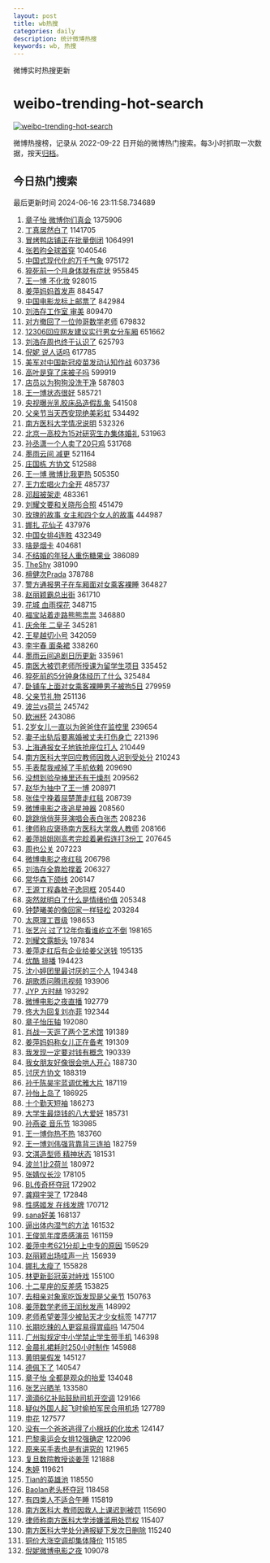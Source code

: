 ```yaml
---
layout: post
title: wb热搜
categories: daily
description: 统计微博热搜
keywords: wb, 热搜
---
```


微博实时热搜更新

# weibo-trending-hot-search

[![weibo-trending-hot-search](https://github.com/ameizi/weibo-trending-hot-search/actions/workflows/ci.yml/badge.svg)](https://github.com/ameizi/weibo-trending-hot-search/actions/workflows/ci.yml)

微博热搜榜，记录从 2022-09-22 日开始的微博热门搜索。每3小时抓取一次数据，按天[归档](./archives)。

## 今日热门搜索

<!-- BEGIN --> 
最后更新时间 2024-06-16 23:11:58.734689 
1. [章子怡 微博你们真会](https://s.weibo.com/weibo?q=%E7%AB%A0%E5%AD%90%E6%80%A1%20%E5%BE%AE%E5%8D%9A%E4%BD%A0%E4%BB%AC%E7%9C%9F%E4%BC%9A&t=31&band_rank=1&Refer=top) 1375906
1. [丁真居然白了](https://s.weibo.com/weibo?q=%23%E4%B8%81%E7%9C%9F%E5%B1%85%E7%84%B6%E7%99%BD%E4%BA%86%23&t=31&band_rank=1&Refer=top) 1141705
1. [冒烤鸭店铺正在批量倒闭](https://s.weibo.com/weibo?q=%23%E5%86%92%E7%83%A4%E9%B8%AD%E5%BA%97%E9%93%BA%E6%AD%A3%E5%9C%A8%E6%89%B9%E9%87%8F%E5%80%92%E9%97%AD%23&t=31&band_rank=2&Refer=top) 1064991
1. [张若昀全球首穿](https://s.weibo.com/weibo?q=%23%E5%BC%A0%E8%8B%A5%E6%98%80%E5%85%A8%E7%90%83%E9%A6%96%E7%A9%BF%23&t=31&band_rank=1&Refer=top) 1040546
1. [中国式现代化的万千气象](https://s.weibo.com/weibo?q=%23%E4%B8%AD%E5%9B%BD%E5%BC%8F%E7%8E%B0%E4%BB%A3%E5%8C%96%E7%9A%84%E4%B8%87%E5%8D%83%E6%B0%94%E8%B1%A1%23&t=31&band_rank=3&Refer=top) 975172
1. [猝死前一个月身体就有症状](https://s.weibo.com/weibo?q=%23%E7%8C%9D%E6%AD%BB%E5%89%8D%E4%B8%80%E4%B8%AA%E6%9C%88%E8%BA%AB%E4%BD%93%E5%B0%B1%E6%9C%89%E7%97%87%E7%8A%B6%23&t=31&band_rank=5&Refer=top) 955845
1. [王一博 不化妆](https://s.weibo.com/weibo?q=%E7%8E%8B%E4%B8%80%E5%8D%9A%20%E4%B8%8D%E5%8C%96%E5%A6%86&t=31&band_rank=7&Refer=top) 928015
1. [姜萍妈妈首发声](https://s.weibo.com/weibo?q=%23%E5%A7%9C%E8%90%8D%E5%A6%88%E5%A6%88%E9%A6%96%E5%8F%91%E5%A3%B0%23&t=31&band_rank=2&Refer=top) 884547
1. [中国电影龙标上邮票了](https://s.weibo.com/weibo?q=%23%E4%B8%AD%E5%9B%BD%E7%94%B5%E5%BD%B1%E9%BE%99%E6%A0%87%E4%B8%8A%E9%82%AE%E7%A5%A8%E4%BA%86%23&t=31&band_rank=3&Refer=top) 842984
1. [刘浩存工作室 审美](https://s.weibo.com/weibo?q=%E5%88%98%E6%B5%A9%E5%AD%98%E5%B7%A5%E4%BD%9C%E5%AE%A4%20%E5%AE%A1%E7%BE%8E&t=31&band_rank=4&Refer=top) 809470
1. [对方撤回了一位帅哥数学老师](https://s.weibo.com/weibo?q=%E5%AF%B9%E6%96%B9%E6%92%A4%E5%9B%9E%E4%BA%86%E4%B8%80%E4%BD%8D%E5%B8%85%E5%93%A5%E6%95%B0%E5%AD%A6%E8%80%81%E5%B8%88&t=31&band_rank=5&Refer=top) 679832
1. [12306回应网友建议实行男女分车厢](https://s.weibo.com/weibo?q=%2312306%E5%9B%9E%E5%BA%94%E7%BD%91%E5%8F%8B%E5%BB%BA%E8%AE%AE%E5%AE%9E%E8%A1%8C%E7%94%B7%E5%A5%B3%E5%88%86%E8%BD%A6%E5%8E%A2%23&t=31&band_rank=16&Refer=top) 651662
1. [刘浩存周也终于认识了](https://s.weibo.com/weibo?q=%23%E5%88%98%E6%B5%A9%E5%AD%98%E5%91%A8%E4%B9%9F%E7%BB%88%E4%BA%8E%E8%AE%A4%E8%AF%86%E4%BA%86%23&t=31&band_rank=7&Refer=top) 625793
1. [倪妮 说人话吗](https://s.weibo.com/weibo?q=%E5%80%AA%E5%A6%AE%20%E8%AF%B4%E4%BA%BA%E8%AF%9D%E5%90%97&t=31&band_rank=8&Refer=top) 617785
1. [美军对中国新冠疫苗发动认知作战](https://s.weibo.com/weibo?q=%23%E7%BE%8E%E5%86%9B%E5%AF%B9%E4%B8%AD%E5%9B%BD%E6%96%B0%E5%86%A0%E7%96%AB%E8%8B%97%E5%8F%91%E5%8A%A8%E8%AE%A4%E7%9F%A5%E4%BD%9C%E6%88%98%23&t=31&band_rank=6&Refer=top) 603736
1. [高叶是穿了床被子吗](https://s.weibo.com/weibo?q=%23%E9%AB%98%E5%8F%B6%E6%98%AF%E7%A9%BF%E4%BA%86%E5%BA%8A%E8%A2%AB%E5%AD%90%E5%90%97%23&t=31&band_rank=7&Refer=top) 599919
1. [店员以为狗狗没洗干净](https://s.weibo.com/weibo?q=%E5%BA%97%E5%91%98%E4%BB%A5%E4%B8%BA%E7%8B%97%E7%8B%97%E6%B2%A1%E6%B4%97%E5%B9%B2%E5%87%80&t=31&band_rank=2&Refer=top) 587803
1. [王一博状态很好](https://s.weibo.com/weibo?q=%E7%8E%8B%E4%B8%80%E5%8D%9A%E7%8A%B6%E6%80%81%E5%BE%88%E5%A5%BD&t=31&band_rank=8&Refer=top) 585721
1. [央视曝光乳胶床品造假乱象](https://s.weibo.com/weibo?q=%23%E5%A4%AE%E8%A7%86%E6%9B%9D%E5%85%89%E4%B9%B3%E8%83%B6%E5%BA%8A%E5%93%81%E9%80%A0%E5%81%87%E4%B9%B1%E8%B1%A1%23&t=31&band_rank=9&Refer=top) 541508
1. [父亲节当天西安现绝美彩虹](https://s.weibo.com/weibo?q=%23%E7%88%B6%E4%BA%B2%E8%8A%82%E5%BD%93%E5%A4%A9%E8%A5%BF%E5%AE%89%E7%8E%B0%E7%BB%9D%E7%BE%8E%E5%BD%A9%E8%99%B9%23&t=31&band_rank=10&Refer=top) 534492
1. [南方医科大学情况说明](https://s.weibo.com/weibo?q=%23%E5%8D%97%E6%96%B9%E5%8C%BB%E7%A7%91%E5%A4%A7%E5%AD%A6%E6%83%85%E5%86%B5%E8%AF%B4%E6%98%8E%23&t=31&band_rank=9&Refer=top) 532326
1. [北京一高校为15对研究生办集体婚礼](https://s.weibo.com/weibo?q=%23%E5%8C%97%E4%BA%AC%E4%B8%80%E9%AB%98%E6%A0%A1%E4%B8%BA15%E5%AF%B9%E7%A0%94%E7%A9%B6%E7%94%9F%E5%8A%9E%E9%9B%86%E4%BD%93%E5%A9%9A%E7%A4%BC%23&t=31&band_rank=10&Refer=top) 531963
1. [孙丞潇一个人卖了20只鸡](https://s.weibo.com/weibo?q=%23%E5%AD%99%E4%B8%9E%E6%BD%87%E4%B8%80%E4%B8%AA%E4%BA%BA%E5%8D%96%E4%BA%8620%E5%8F%AA%E9%B8%A1%23&t=31&band_rank=11&Refer=top) 531768
1. [墨雨云间 减更](https://s.weibo.com/weibo?q=%E5%A2%A8%E9%9B%A8%E4%BA%91%E9%97%B4%20%E5%87%8F%E6%9B%B4&t=31&band_rank=11&Refer=top) 521164
1. [庄国栋 方协文](https://s.weibo.com/weibo?q=%E5%BA%84%E5%9B%BD%E6%A0%8B%20%E6%96%B9%E5%8D%8F%E6%96%87&t=31&band_rank=12&Refer=top) 512588
1. [王一博 微博比我更热](https://s.weibo.com/weibo?q=%E7%8E%8B%E4%B8%80%E5%8D%9A%20%E5%BE%AE%E5%8D%9A%E6%AF%94%E6%88%91%E6%9B%B4%E7%83%AD&t=31&band_rank=13&Refer=top) 505350
1. [王力宏唱火力全开](https://s.weibo.com/weibo?q=%E7%8E%8B%E5%8A%9B%E5%AE%8F%E5%94%B1%E7%81%AB%E5%8A%9B%E5%85%A8%E5%BC%80&t=31&band_rank=14&Refer=top) 485737
1. [邓超被架走](https://s.weibo.com/weibo?q=%23%E9%82%93%E8%B6%85%E8%A2%AB%E6%9E%B6%E8%B5%B0%23&t=31&band_rank=4&Refer=top) 483361
1. [刘耀文要和关晓彤合照](https://s.weibo.com/weibo?q=%23%E5%88%98%E8%80%80%E6%96%87%E8%A6%81%E5%92%8C%E5%85%B3%E6%99%93%E5%BD%A4%E5%90%88%E7%85%A7%23&t=31&band_rank=12&Refer=top) 451479
1. [玫瑰的故事 女主和四个女人的故事](https://s.weibo.com/weibo?q=%E7%8E%AB%E7%91%B0%E7%9A%84%E6%95%85%E4%BA%8B%20%E5%A5%B3%E4%B8%BB%E5%92%8C%E5%9B%9B%E4%B8%AA%E5%A5%B3%E4%BA%BA%E7%9A%84%E6%95%85%E4%BA%8B&t=31&band_rank=13&Refer=top) 444987
1. [娜扎 花仙子](https://s.weibo.com/weibo?q=%E5%A8%9C%E6%89%8E%20%E8%8A%B1%E4%BB%99%E5%AD%90&t=31&band_rank=14&Refer=top) 437976
1. [中国女排4连胜](https://s.weibo.com/weibo?q=%23%E4%B8%AD%E5%9B%BD%E5%A5%B3%E6%8E%924%E8%BF%9E%E8%83%9C%23&t=31&band_rank=16&Refer=top) 432349
1. [啥是烟卡](https://s.weibo.com/weibo?q=%23%E5%95%A5%E6%98%AF%E7%83%9F%E5%8D%A1%23&t=31&band_rank=6&Refer=top) 404681
1. [不结婚的年轻人重伤糖果业](https://s.weibo.com/weibo?q=%23%E4%B8%8D%E7%BB%93%E5%A9%9A%E7%9A%84%E5%B9%B4%E8%BD%BB%E4%BA%BA%E9%87%8D%E4%BC%A4%E7%B3%96%E6%9E%9C%E4%B8%9A%23&t=31&band_rank=21&Refer=top) 386089
1. [TheShy](https://s.weibo.com/weibo?q=TheShy&t=31&band_rank=18&Refer=top) 381090
1. [檀健次Prada](https://s.weibo.com/weibo?q=%E6%AA%80%E5%81%A5%E6%AC%A1Prada&t=31&band_rank=8&Refer=top) 378788
1. [警方通报男子在车厢面对女乘客裸睡](https://s.weibo.com/weibo?q=%23%E8%AD%A6%E6%96%B9%E9%80%9A%E6%8A%A5%E7%94%B7%E5%AD%90%E5%9C%A8%E8%BD%A6%E5%8E%A2%E9%9D%A2%E5%AF%B9%E5%A5%B3%E4%B9%98%E5%AE%A2%E8%A3%B8%E7%9D%A1%23&t=31&band_rank=15&Refer=top) 364827
1. [赵丽颖霸总出街](https://s.weibo.com/weibo?q=%23%E8%B5%B5%E4%B8%BD%E9%A2%96%E9%9C%B8%E6%80%BB%E5%87%BA%E8%A1%97%23&t=31&band_rank=16&Refer=top) 361710
1. [花城 血雨探花](https://s.weibo.com/weibo?q=%E8%8A%B1%E5%9F%8E%20%E8%A1%80%E9%9B%A8%E6%8E%A2%E8%8A%B1&t=31&band_rank=9&Refer=top) 348715
1. [福宝站着走路熊熊祟祟](https://s.weibo.com/weibo?q=%23%E7%A6%8F%E5%AE%9D%E7%AB%99%E7%9D%80%E8%B5%B0%E8%B7%AF%E7%86%8A%E7%86%8A%E7%A5%9F%E7%A5%9F%23&t=31&band_rank=10&Refer=top) 346880
1. [庆余年 二皇子](https://s.weibo.com/weibo?q=%E5%BA%86%E4%BD%99%E5%B9%B4%20%E4%BA%8C%E7%9A%87%E5%AD%90&t=31&band_rank=11&Refer=top) 345281
1. [王星越切小号](https://s.weibo.com/weibo?q=%23%E7%8E%8B%E6%98%9F%E8%B6%8A%E5%88%87%E5%B0%8F%E5%8F%B7%23&t=31&band_rank=12&Refer=top) 342059
1. [李宇春 面条裙](https://s.weibo.com/weibo?q=%E6%9D%8E%E5%AE%87%E6%98%A5%20%E9%9D%A2%E6%9D%A1%E8%A3%99&t=31&band_rank=13&Refer=top) 338260
1. [墨雨云间追剧日历更新](https://s.weibo.com/weibo?q=%23%E5%A2%A8%E9%9B%A8%E4%BA%91%E9%97%B4%E8%BF%BD%E5%89%A7%E6%97%A5%E5%8E%86%E6%9B%B4%E6%96%B0%23&t=31&band_rank=14&Refer=top) 335961
1. [南医大被罚老师所授课为留学生项目](https://s.weibo.com/weibo?q=%23%E5%8D%97%E5%8C%BB%E5%A4%A7%E8%A2%AB%E7%BD%9A%E8%80%81%E5%B8%88%E6%89%80%E6%8E%88%E8%AF%BE%E4%B8%BA%E7%95%99%E5%AD%A6%E7%94%9F%E9%A1%B9%E7%9B%AE%23&t=31&band_rank=48&Refer=top) 335452
1. [猝死前的5分钟身体经历了什么](https://s.weibo.com/weibo?q=%23%E7%8C%9D%E6%AD%BB%E5%89%8D%E7%9A%845%E5%88%86%E9%92%9F%E8%BA%AB%E4%BD%93%E7%BB%8F%E5%8E%86%E4%BA%86%E4%BB%80%E4%B9%88%23&t=31&band_rank=17&Refer=top) 325484
1. [卧铺车上面对女乘客裸睡男子被拘5日](https://s.weibo.com/weibo?q=%23%E5%8D%A7%E9%93%BA%E8%BD%A6%E4%B8%8A%E9%9D%A2%E5%AF%B9%E5%A5%B3%E4%B9%98%E5%AE%A2%E8%A3%B8%E7%9D%A1%E7%94%B7%E5%AD%90%E8%A2%AB%E6%8B%985%E6%97%A5%23&t=31&band_rank=17&Refer=top) 279959
1. [父亲节礼物](https://s.weibo.com/weibo?q=%E7%88%B6%E4%BA%B2%E8%8A%82%E7%A4%BC%E7%89%A9&t=31&band_rank=18&Refer=top) 251136
1. [波兰vs荷兰](https://s.weibo.com/weibo?q=%23%E6%B3%A2%E5%85%B0vs%E8%8D%B7%E5%85%B0%23&t=31&band_rank=19&Refer=top) 245742
1. [欧洲杯](https://s.weibo.com/weibo?q=%E6%AC%A7%E6%B4%B2%E6%9D%AF&t=31&band_rank=20&Refer=top) 243086
1. [2岁女儿一直以为爸爸住在监控里](https://s.weibo.com/weibo?q=%232%E5%B2%81%E5%A5%B3%E5%84%BF%E4%B8%80%E7%9B%B4%E4%BB%A5%E4%B8%BA%E7%88%B8%E7%88%B8%E4%BD%8F%E5%9C%A8%E7%9B%91%E6%8E%A7%E9%87%8C%23&t=31&band_rank=18&Refer=top) 239654
1. [妻子出轨后要离婚被丈夫打伤身亡](https://s.weibo.com/weibo?q=%23%E5%A6%BB%E5%AD%90%E5%87%BA%E8%BD%A8%E5%90%8E%E8%A6%81%E7%A6%BB%E5%A9%9A%E8%A2%AB%E4%B8%88%E5%A4%AB%E6%89%93%E4%BC%A4%E8%BA%AB%E4%BA%A1%23&t=31&band_rank=21&Refer=top) 221396
1. [上海通报女子地铁抢座位打人](https://s.weibo.com/weibo?q=%23%E4%B8%8A%E6%B5%B7%E9%80%9A%E6%8A%A5%E5%A5%B3%E5%AD%90%E5%9C%B0%E9%93%81%E6%8A%A2%E5%BA%A7%E4%BD%8D%E6%89%93%E4%BA%BA%23&t=31&band_rank=19&Refer=top) 210449
1. [南方医科大学回应教师因救人迟到受处分](https://s.weibo.com/weibo?q=%23%E5%8D%97%E6%96%B9%E5%8C%BB%E7%A7%91%E5%A4%A7%E5%AD%A6%E5%9B%9E%E5%BA%94%E6%95%99%E5%B8%88%E5%9B%A0%E6%95%91%E4%BA%BA%E8%BF%9F%E5%88%B0%E5%8F%97%E5%A4%84%E5%88%86%23&t=31&band_rank=20&Refer=top) 210243
1. [手表帮我戒掉了手机依赖](https://s.weibo.com/weibo?q=%23%E6%89%8B%E8%A1%A8%E5%B8%AE%E6%88%91%E6%88%92%E6%8E%89%E4%BA%86%E6%89%8B%E6%9C%BA%E4%BE%9D%E8%B5%96%23&t=31&band_rank=21&Refer=top) 209690
1. [没想到验孕棒里还有干燥剂](https://s.weibo.com/weibo?q=%23%E6%B2%A1%E6%83%B3%E5%88%B0%E9%AA%8C%E5%AD%95%E6%A3%92%E9%87%8C%E8%BF%98%E6%9C%89%E5%B9%B2%E7%87%A5%E5%89%82%23&t=31&band_rank=22&Refer=top) 209562
1. [赵华为抽中了王一博](https://s.weibo.com/weibo?q=%23%E8%B5%B5%E5%8D%8E%E4%B8%BA%E6%8A%BD%E4%B8%AD%E4%BA%86%E7%8E%8B%E4%B8%80%E5%8D%9A%23&t=31&band_rank=23&Refer=top) 208971
1. [张佳宁挽着屈楚萧走红毯](https://s.weibo.com/weibo?q=%23%E5%BC%A0%E4%BD%B3%E5%AE%81%E6%8C%BD%E7%9D%80%E5%B1%88%E6%A5%9A%E8%90%A7%E8%B5%B0%E7%BA%A2%E6%AF%AF%23&t=31&band_rank=24&Refer=top) 208739
1. [微博电影之夜追星神器](https://s.weibo.com/weibo?q=%23%E5%BE%AE%E5%8D%9A%E7%94%B5%E5%BD%B1%E4%B9%8B%E5%A4%9C%E8%BF%BD%E6%98%9F%E7%A5%9E%E5%99%A8%23&t=31&band_rank=22&Refer=top) 208560
1. [跳跳俏俏芽芽演唱会表白张杰](https://s.weibo.com/weibo?q=%23%E8%B7%B3%E8%B7%B3%E4%BF%8F%E4%BF%8F%E8%8A%BD%E8%8A%BD%E6%BC%94%E5%94%B1%E4%BC%9A%E8%A1%A8%E7%99%BD%E5%BC%A0%E6%9D%B0%23&t=31&band_rank=23&Refer=top) 208236
1. [律师称应褒扬南方医科大学救人教师](https://s.weibo.com/weibo?q=%23%E5%BE%8B%E5%B8%88%E7%A7%B0%E5%BA%94%E8%A4%92%E6%89%AC%E5%8D%97%E6%96%B9%E5%8C%BB%E7%A7%91%E5%A4%A7%E5%AD%A6%E6%95%91%E4%BA%BA%E6%95%99%E5%B8%88%23&t=31&band_rank=25&Refer=top) 208166
1. [姜萍姐姐刚高考完趁着暑假连打3份工](https://s.weibo.com/weibo?q=%23%E5%A7%9C%E8%90%8D%E5%A7%90%E5%A7%90%E5%88%9A%E9%AB%98%E8%80%83%E5%AE%8C%E8%B6%81%E7%9D%80%E6%9A%91%E5%81%87%E8%BF%9E%E6%89%933%E4%BB%BD%E5%B7%A5%23&t=31&band_rank=26&Refer=top) 207645
1. [周也公关](https://s.weibo.com/weibo?q=%E5%91%A8%E4%B9%9F%E5%85%AC%E5%85%B3&t=31&band_rank=27&Refer=top) 207223
1. [微博电影之夜红毯](https://s.weibo.com/weibo?q=%E5%BE%AE%E5%8D%9A%E7%94%B5%E5%BD%B1%E4%B9%8B%E5%A4%9C%E7%BA%A2%E6%AF%AF&t=31&band_rank=28&Refer=top) 206798
1. [刘浩存全靠脸撑着](https://s.weibo.com/weibo?q=%E5%88%98%E6%B5%A9%E5%AD%98%E5%85%A8%E9%9D%A0%E8%84%B8%E6%92%91%E7%9D%80&t=31&band_rank=29&Refer=top) 206327
1. [常华森下颌线](https://s.weibo.com/weibo?q=%23%E5%B8%B8%E5%8D%8E%E6%A3%AE%E4%B8%8B%E9%A2%8C%E7%BA%BF%23&t=31&band_rank=30&Refer=top) 206147
1. [王源丁程鑫敖子逸同框](https://s.weibo.com/weibo?q=%23%E7%8E%8B%E6%BA%90%E4%B8%81%E7%A8%8B%E9%91%AB%E6%95%96%E5%AD%90%E9%80%B8%E5%90%8C%E6%A1%86%23&t=31&band_rank=31&Refer=top) 205440
1. [突然就明白了什么是情绪价值](https://s.weibo.com/weibo?q=%23%E7%AA%81%E7%84%B6%E5%B0%B1%E6%98%8E%E7%99%BD%E4%BA%86%E4%BB%80%E4%B9%88%E6%98%AF%E6%83%85%E7%BB%AA%E4%BB%B7%E5%80%BC%23&t=31&band_rank=32&Refer=top) 205348
1. [钟楚曦美的像回家一样轻松](https://s.weibo.com/weibo?q=%23%E9%92%9F%E6%A5%9A%E6%9B%A6%E7%BE%8E%E7%9A%84%E5%83%8F%E5%9B%9E%E5%AE%B6%E4%B8%80%E6%A0%B7%E8%BD%BB%E6%9D%BE%23&t=31&band_rank=33&Refer=top) 203284
1. [太原理工晋级](https://s.weibo.com/weibo?q=%23%E5%A4%AA%E5%8E%9F%E7%90%86%E5%B7%A5%E6%99%8B%E7%BA%A7%23&t=31&band_rank=24&Refer=top) 198653
1. [张艺兴 过了12年你看谁屹立不倒](https://s.weibo.com/weibo?q=%E5%BC%A0%E8%89%BA%E5%85%B4%20%E8%BF%87%E4%BA%8612%E5%B9%B4%E4%BD%A0%E7%9C%8B%E8%B0%81%E5%B1%B9%E7%AB%8B%E4%B8%8D%E5%80%92&t=31&band_rank=25&Refer=top) 198165
1. [刘耀文露额头](https://s.weibo.com/weibo?q=%E5%88%98%E8%80%80%E6%96%87%E9%9C%B2%E9%A2%9D%E5%A4%B4&t=31&band_rank=34&Refer=top) 197834
1. [姜萍走红后有企业给姜父送钱](https://s.weibo.com/weibo?q=%23%E5%A7%9C%E8%90%8D%E8%B5%B0%E7%BA%A2%E5%90%8E%E6%9C%89%E4%BC%81%E4%B8%9A%E7%BB%99%E5%A7%9C%E7%88%B6%E9%80%81%E9%92%B1%23&t=31&band_rank=20&Refer=top) 195135
1. [优酷 排播](https://s.weibo.com/weibo?q=%E4%BC%98%E9%85%B7%20%E6%8E%92%E6%92%AD&t=31&band_rank=26&Refer=top) 194423
1. [沈小婷团里最讨厌的三个人](https://s.weibo.com/weibo?q=%23%E6%B2%88%E5%B0%8F%E5%A9%B7%E5%9B%A2%E9%87%8C%E6%9C%80%E8%AE%A8%E5%8E%8C%E7%9A%84%E4%B8%89%E4%B8%AA%E4%BA%BA%23&t=31&band_rank=22&Refer=top) 194348
1. [胡歌质问腾讯视频](https://s.weibo.com/weibo?q=%23%E8%83%A1%E6%AD%8C%E8%B4%A8%E9%97%AE%E8%85%BE%E8%AE%AF%E8%A7%86%E9%A2%91%23&t=31&band_rank=23&Refer=top) 193906
1. [JYP 方时赫](https://s.weibo.com/weibo?q=JYP%20%E6%96%B9%E6%97%B6%E8%B5%AB&t=31&band_rank=24&Refer=top) 193292
1. [微博电影之夜直播](https://s.weibo.com/weibo?q=%23%E5%BE%AE%E5%8D%9A%E7%94%B5%E5%BD%B1%E4%B9%8B%E5%A4%9C%E7%9B%B4%E6%92%AD%23&t=31&band_rank=25&Refer=top) 192779
1. [佟大为回复刘亦菲](https://s.weibo.com/weibo?q=%23%E4%BD%9F%E5%A4%A7%E4%B8%BA%E5%9B%9E%E5%A4%8D%E5%88%98%E4%BA%A6%E8%8F%B2%23&t=31&band_rank=26&Refer=top) 192344
1. [章子怡压轴](https://s.weibo.com/weibo?q=%E7%AB%A0%E5%AD%90%E6%80%A1%E5%8E%8B%E8%BD%B4&t=31&band_rank=27&Refer=top) 192080
1. [肖战一天逛了两个艺术馆](https://s.weibo.com/weibo?q=%23%E8%82%96%E6%88%98%E4%B8%80%E5%A4%A9%E9%80%9B%E4%BA%86%E4%B8%A4%E4%B8%AA%E8%89%BA%E6%9C%AF%E9%A6%86%23&t=31&band_rank=28&Refer=top) 191389
1. [姜萍妈妈称女儿正在备考](https://s.weibo.com/weibo?q=%23%E5%A7%9C%E8%90%8D%E5%A6%88%E5%A6%88%E7%A7%B0%E5%A5%B3%E5%84%BF%E6%AD%A3%E5%9C%A8%E5%A4%87%E8%80%83%23&t=31&band_rank=29&Refer=top) 191309
1. [我发现一定要对钱有概念](https://s.weibo.com/weibo?q=%23%E6%88%91%E5%8F%91%E7%8E%B0%E4%B8%80%E5%AE%9A%E8%A6%81%E5%AF%B9%E9%92%B1%E6%9C%89%E6%A6%82%E5%BF%B5%23&t=31&band_rank=35&Refer=top) 190339
1. [我女朋友好像很会哄人开心](https://s.weibo.com/weibo?q=%E6%88%91%E5%A5%B3%E6%9C%8B%E5%8F%8B%E5%A5%BD%E5%83%8F%E5%BE%88%E4%BC%9A%E5%93%84%E4%BA%BA%E5%BC%80%E5%BF%83&t=31&band_rank=30&Refer=top) 188730
1. [讨厌方协文](https://s.weibo.com/weibo?q=%E8%AE%A8%E5%8E%8C%E6%96%B9%E5%8D%8F%E6%96%87&t=31&band_rank=29&Refer=top) 188319
1. [孙千陈昊宇蓝调优雅大片](https://s.weibo.com/weibo?q=%23%E5%AD%99%E5%8D%83%E9%99%88%E6%98%8A%E5%AE%87%E8%93%9D%E8%B0%83%E4%BC%98%E9%9B%85%E5%A4%A7%E7%89%87%23&t=31&band_rank=31&Refer=top) 187119
1. [孙怡上岛了](https://s.weibo.com/weibo?q=%23%E5%AD%99%E6%80%A1%E4%B8%8A%E5%B2%9B%E4%BA%86%23&t=31&band_rank=36&Refer=top) 186925
1. [十个勤天短袖](https://s.weibo.com/weibo?q=%E5%8D%81%E4%B8%AA%E5%8B%A4%E5%A4%A9%E7%9F%AD%E8%A2%96&t=31&band_rank=33&Refer=top) 186273
1. [大学生最烧钱的八大爱好](https://s.weibo.com/weibo?q=%23%E5%A4%A7%E5%AD%A6%E7%94%9F%E6%9C%80%E7%83%A7%E9%92%B1%E7%9A%84%E5%85%AB%E5%A4%A7%E7%88%B1%E5%A5%BD%23&t=31&band_rank=30&Refer=top) 185731
1. [孙燕姿 音乐节](https://s.weibo.com/weibo?q=%E5%AD%99%E7%87%95%E5%A7%BF%20%E9%9F%B3%E4%B9%90%E8%8A%82&t=31&band_rank=31&Refer=top) 183985
1. [王一博你热不热](https://s.weibo.com/weibo?q=%E7%8E%8B%E4%B8%80%E5%8D%9A%E4%BD%A0%E7%83%AD%E4%B8%8D%E7%83%AD&t=31&band_rank=34&Refer=top) 183760
1. [王一博刘伟强背靠背三连拍](https://s.weibo.com/weibo?q=%23%E7%8E%8B%E4%B8%80%E5%8D%9A%E5%88%98%E4%BC%9F%E5%BC%BA%E8%83%8C%E9%9D%A0%E8%83%8C%E4%B8%89%E8%BF%9E%E6%8B%8D%23&t=31&band_rank=32&Refer=top) 182759
1. [文淇造型师 精神状态](https://s.weibo.com/weibo?q=%E6%96%87%E6%B7%87%E9%80%A0%E5%9E%8B%E5%B8%88%20%E7%B2%BE%E7%A5%9E%E7%8A%B6%E6%80%81&t=31&band_rank=37&Refer=top) 181531
1. [波兰1比2荷兰](https://s.weibo.com/weibo?q=%23%E6%B3%A2%E5%85%B01%E6%AF%942%E8%8D%B7%E5%85%B0%23&t=31&band_rank=33&Refer=top) 180972
1. [张婧仪长沙](https://s.weibo.com/weibo?q=%E5%BC%A0%E5%A9%A7%E4%BB%AA%E9%95%BF%E6%B2%99&t=31&band_rank=38&Refer=top) 178105
1. [BL传奇杯夺冠](https://s.weibo.com/weibo?q=%23BL%E4%BC%A0%E5%A5%87%E6%9D%AF%E5%A4%BA%E5%86%A0%23&t=31&band_rank=34&Refer=top) 172902
1. [龚翔宇哭了](https://s.weibo.com/weibo?q=%E9%BE%9A%E7%BF%94%E5%AE%87%E5%93%AD%E4%BA%86&t=31&band_rank=35&Refer=top) 172848
1. [性感姬发 在线发牌](https://s.weibo.com/weibo?q=%E6%80%A7%E6%84%9F%E5%A7%AC%E5%8F%91%20%E5%9C%A8%E7%BA%BF%E5%8F%91%E7%89%8C&t=31&band_rank=36&Refer=top) 170712
1. [sana好美](https://s.weibo.com/weibo?q=sana%E5%A5%BD%E7%BE%8E&t=31&band_rank=37&Refer=top) 168137
1. [逼出体内湿气的方法](https://s.weibo.com/weibo?q=%E9%80%BC%E5%87%BA%E4%BD%93%E5%86%85%E6%B9%BF%E6%B0%94%E7%9A%84%E6%96%B9%E6%B3%95&t=31&band_rank=35&Refer=top) 161532
1. [王俊凯年度质感演员](https://s.weibo.com/weibo?q=%23%E7%8E%8B%E4%BF%8A%E5%87%AF%E5%B9%B4%E5%BA%A6%E8%B4%A8%E6%84%9F%E6%BC%94%E5%91%98%23&t=31&band_rank=38&Refer=top) 161159
1. [姜萍中考621分却上中专的原因](https://s.weibo.com/weibo?q=%23%E5%A7%9C%E8%90%8D%E4%B8%AD%E8%80%83621%E5%88%86%E5%8D%B4%E4%B8%8A%E4%B8%AD%E4%B8%93%E7%9A%84%E5%8E%9F%E5%9B%A0%23&t=31&band_rank=39&Refer=top) 159529
1. [赵丽颖出场哇声一片](https://s.weibo.com/weibo?q=%23%E8%B5%B5%E4%B8%BD%E9%A2%96%E5%87%BA%E5%9C%BA%E5%93%87%E5%A3%B0%E4%B8%80%E7%89%87%23&t=31&band_rank=36&Refer=top) 156939
1. [娜扎太瘦了](https://s.weibo.com/weibo?q=%E5%A8%9C%E6%89%8E%E5%A4%AA%E7%98%A6%E4%BA%86&t=31&band_rank=37&Refer=top) 155828
1. [林更新彭冠英对峙戏](https://s.weibo.com/weibo?q=%23%E6%9E%97%E6%9B%B4%E6%96%B0%E5%BD%AD%E5%86%A0%E8%8B%B1%E5%AF%B9%E5%B3%99%E6%88%8F%23&t=31&band_rank=41&Refer=top) 155100
1. [十二星座的反差感](https://s.weibo.com/weibo?q=%23%E5%8D%81%E4%BA%8C%E6%98%9F%E5%BA%A7%E7%9A%84%E5%8F%8D%E5%B7%AE%E6%84%9F%23&t=31&band_rank=43&Refer=top) 153825
1. [去相亲对象家吃饭发现是父亲节](https://s.weibo.com/weibo?q=%23%E5%8E%BB%E7%9B%B8%E4%BA%B2%E5%AF%B9%E8%B1%A1%E5%AE%B6%E5%90%83%E9%A5%AD%E5%8F%91%E7%8E%B0%E6%98%AF%E7%88%B6%E4%BA%B2%E8%8A%82%23&t=31&band_rank=39&Refer=top) 150763
1. [姜萍数学老师王闰秋发声](https://s.weibo.com/weibo?q=%23%E5%A7%9C%E8%90%8D%E6%95%B0%E5%AD%A6%E8%80%81%E5%B8%88%E7%8E%8B%E9%97%B0%E7%A7%8B%E5%8F%91%E5%A3%B0%23&t=31&band_rank=38&Refer=top) 148992
1. [老师希望姜萍少被贴天才少女标签](https://s.weibo.com/weibo?q=%23%E8%80%81%E5%B8%88%E5%B8%8C%E6%9C%9B%E5%A7%9C%E8%90%8D%E5%B0%91%E8%A2%AB%E8%B4%B4%E5%A4%A9%E6%89%8D%E5%B0%91%E5%A5%B3%E6%A0%87%E7%AD%BE%23&t=31&band_rank=39&Refer=top) 147717
1. [长期吃辣的人更容易得胃癌吗](https://s.weibo.com/weibo?q=%23%E9%95%BF%E6%9C%9F%E5%90%83%E8%BE%A3%E7%9A%84%E4%BA%BA%E6%9B%B4%E5%AE%B9%E6%98%93%E5%BE%97%E8%83%83%E7%99%8C%E5%90%97%23&t=31&band_rank=44&Refer=top) 147504
1. [广州拟规定中小学禁止学生带手机](https://s.weibo.com/weibo?q=%23%E5%B9%BF%E5%B7%9E%E6%8B%9F%E8%A7%84%E5%AE%9A%E4%B8%AD%E5%B0%8F%E5%AD%A6%E7%A6%81%E6%AD%A2%E5%AD%A6%E7%94%9F%E5%B8%A6%E6%89%8B%E6%9C%BA%23&t=31&band_rank=40&Refer=top) 146398
1. [金晨礼裙耗时250小时制作](https://s.weibo.com/weibo?q=%23%E9%87%91%E6%99%A8%E7%A4%BC%E8%A3%99%E8%80%97%E6%97%B6250%E5%B0%8F%E6%97%B6%E5%88%B6%E4%BD%9C%23&t=31&band_rank=41&Refer=top) 145988
1. [黄明昊假发](https://s.weibo.com/weibo?q=%E9%BB%84%E6%98%8E%E6%98%8A%E5%81%87%E5%8F%91&t=31&band_rank=42&Refer=top) 145127
1. [德佩下了](https://s.weibo.com/weibo?q=%E5%BE%B7%E4%BD%A9%E4%B8%8B%E4%BA%86&t=31&band_rank=45&Refer=top) 140547
1. [章子怡 全都是观众的抬爱](https://s.weibo.com/weibo?q=%E7%AB%A0%E5%AD%90%E6%80%A1%20%E5%85%A8%E9%83%BD%E6%98%AF%E8%A7%82%E4%BC%97%E7%9A%84%E6%8A%AC%E7%88%B1&t=31&band_rank=42&Refer=top) 134048
1. [张艺兴晒羊](https://s.weibo.com/weibo?q=%23%E5%BC%A0%E8%89%BA%E5%85%B4%E6%99%92%E7%BE%8A%23&t=31&band_rank=43&Refer=top) 133580
1. [滴滴6亿补贴鼓励司机开空调](https://s.weibo.com/weibo?q=%23%E6%BB%B4%E6%BB%B46%E4%BA%BF%E8%A1%A5%E8%B4%B4%E9%BC%93%E5%8A%B1%E5%8F%B8%E6%9C%BA%E5%BC%80%E7%A9%BA%E8%B0%83%23&t=31&band_rank=43&Refer=top) 129166
1. [疑似外国人起飞时偷拍军民合用机场](https://s.weibo.com/weibo?q=%23%E7%96%91%E4%BC%BC%E5%A4%96%E5%9B%BD%E4%BA%BA%E8%B5%B7%E9%A3%9E%E6%97%B6%E5%81%B7%E6%8B%8D%E5%86%9B%E6%B0%91%E5%90%88%E7%94%A8%E6%9C%BA%E5%9C%BA%23&t=31&band_rank=44&Refer=top) 127789
1. [申花](https://s.weibo.com/weibo?q=%E7%94%B3%E8%8A%B1&t=31&band_rank=44&Refer=top) 127577
1. [没有一个爸爸逃得了小棉袄的化妆术](https://s.weibo.com/weibo?q=%23%E6%B2%A1%E6%9C%89%E4%B8%80%E4%B8%AA%E7%88%B8%E7%88%B8%E9%80%83%E5%BE%97%E4%BA%86%E5%B0%8F%E6%A3%89%E8%A2%84%E7%9A%84%E5%8C%96%E5%A6%86%E6%9C%AF%23&t=31&band_rank=45&Refer=top) 124147
1. [巴黎奥运会女排12强确定](https://s.weibo.com/weibo?q=%23%E5%B7%B4%E9%BB%8E%E5%A5%A5%E8%BF%90%E4%BC%9A%E5%A5%B3%E6%8E%9212%E5%BC%BA%E7%A1%AE%E5%AE%9A%23&t=31&band_rank=45&Refer=top) 122096
1. [原来买手表也是有讲究的](https://s.weibo.com/weibo?q=%23%E5%8E%9F%E6%9D%A5%E4%B9%B0%E6%89%8B%E8%A1%A8%E4%B9%9F%E6%98%AF%E6%9C%89%E8%AE%B2%E7%A9%B6%E7%9A%84%23&t=31&band_rank=46&Refer=top) 121965
1. [复旦数院教授谈姜萍](https://s.weibo.com/weibo?q=%23%E5%A4%8D%E6%97%A6%E6%95%B0%E9%99%A2%E6%95%99%E6%8E%88%E8%B0%88%E5%A7%9C%E8%90%8D%23&t=31&band_rank=47&Refer=top) 121888
1. [朱婷](https://s.weibo.com/weibo?q=%E6%9C%B1%E5%A9%B7&t=31&band_rank=47&Refer=top) 119621
1. [Tian的英雄池](https://s.weibo.com/weibo?q=%23Tian%E7%9A%84%E8%8B%B1%E9%9B%84%E6%B1%A0%23&t=31&band_rank=49&Refer=top) 118550
1. [Baolan老头杯夺冠](https://s.weibo.com/weibo?q=%23Baolan%E8%80%81%E5%A4%B4%E6%9D%AF%E5%A4%BA%E5%86%A0%23&t=31&band_rank=50&Refer=top) 118458
1. [有四类人不适合午睡](https://s.weibo.com/weibo?q=%23%E6%9C%89%E5%9B%9B%E7%B1%BB%E4%BA%BA%E4%B8%8D%E9%80%82%E5%90%88%E5%8D%88%E7%9D%A1%23&t=31&band_rank=48&Refer=top) 115819
1. [南方医科大 教师因救人上课迟到被罚](https://s.weibo.com/weibo?q=%E5%8D%97%E6%96%B9%E5%8C%BB%E7%A7%91%E5%A4%A7%20%E6%95%99%E5%B8%88%E5%9B%A0%E6%95%91%E4%BA%BA%E4%B8%8A%E8%AF%BE%E8%BF%9F%E5%88%B0%E8%A2%AB%E7%BD%9A&t=31&band_rank=46&Refer=top) 115690
1. [律师称南方医科大学涉嫌滥用处罚权](https://s.weibo.com/weibo?q=%23%E5%BE%8B%E5%B8%88%E7%A7%B0%E5%8D%97%E6%96%B9%E5%8C%BB%E7%A7%91%E5%A4%A7%E5%AD%A6%E6%B6%89%E5%AB%8C%E6%BB%A5%E7%94%A8%E5%A4%84%E7%BD%9A%E6%9D%83%23&t=31&band_rank=47&Refer=top) 115407
1. [南方医科大学处分通报疑下发次日删除](https://s.weibo.com/weibo?q=%23%E5%8D%97%E6%96%B9%E5%8C%BB%E7%A7%91%E5%A4%A7%E5%AD%A6%E5%A4%84%E5%88%86%E9%80%9A%E6%8A%A5%E7%96%91%E4%B8%8B%E5%8F%91%E6%AC%A1%E6%97%A5%E5%88%A0%E9%99%A4%23&t=31&band_rank=49&Refer=top) 115240
1. [铜价大涨空调却集体降价](https://s.weibo.com/weibo?q=%23%E9%93%9C%E4%BB%B7%E5%A4%A7%E6%B6%A8%E7%A9%BA%E8%B0%83%E5%8D%B4%E9%9B%86%E4%BD%93%E9%99%8D%E4%BB%B7%23&t=31&band_rank=50&Refer=top) 115185
1. [倪妮微博电影之夜](https://s.weibo.com/weibo?q=%23%E5%80%AA%E5%A6%AE%E5%BE%AE%E5%8D%9A%E7%94%B5%E5%BD%B1%E4%B9%8B%E5%A4%9C%23&t=31&band_rank=50&Refer=top) 109078
<!-- END -->
